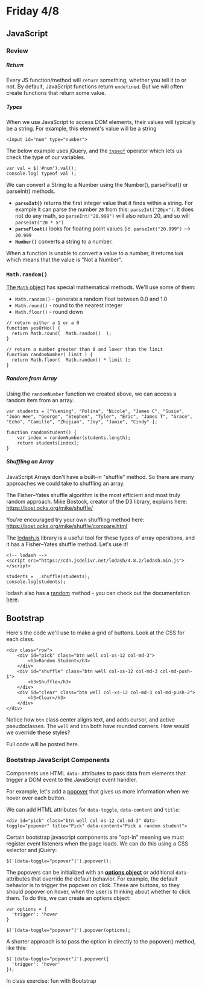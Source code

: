 # Friday 4/8

## JavaScript

### Review
##### Return
Every JS function/method will `return` something, whether you tell it to or not. By default, JavaScript functions return `undefined`. But we will often create functions that return some value.

##### Types
When we use JavaScript to access DOM elements, their values will typically be a string. For example, this element's value will be a string

```
<input id="num" type="number">
```

The below example uses jQuery, and the [`typeof`](https://developer.mozilla.org/en-US/docs/Web/JavaScript/Reference/Operators/typeof) operator which lets us check the type of our variables.

```
var val = $('#num').val();
console.log( typeof val );
```

We can convert a String to a Number using the Number(), parseFloat() or parseInt() methods.
- **`parseInt()`** returns the first integer value that it finds within a string. For example it can parse the number `20` from this: `parseInt("20px")`. It does not do any math, so `parseInt("20.999")` will also return 20, and so will `parseInt("20 * 5")`
- **`parseFloat()`** looks for floating point values (ie. `parseInt("20.999")` --> `20.999`
- **`Number()`** converts a string to a number.

When a function is unable to convert a value to a number, it returns `NaN` which means that the value is "Not a Number".

### `Math.random()`
[The `Math` object](http://www.w3schools.com/js/js_math.asp) has special mathematical methods. We'll use some of them:
- `Math.random()` - generate a random float between 0.0 and 1.0
- `Math.round()` - round to the nearest integer
- `Math.floor()` - round down

```
// return either a 1 or a 0
function yesOrNo() {
  return Math.round(  Math.random()  );
}
```

```
// return a number greater than 0 and lower than the limit
function randomNumber( limit ) {
  return Math.floor(  Math.random() * limit );
}
```

##### Random from Array
Using the `randomNumber` function we created above, we can access a random item from an array.

```
var students = ["Yuening", "Polina", "Nicole", "James C", "Susie", "Joon Hee", "George", "Stephen", "Tyler", "Eric", "James T", "Grace", "Echo", "Camille", "Zhijian", "Joy", "Jamie", "Cindy" ];

function randomStudent() {
    var index = randomNumber(students.length);
	return students[index];
}
```

##### Shuffling an Array
JavaScript Arrays don't have a built-in "shuffle" method. So there are many approaches we could take to shuffling an array.

The Fisher–Yates shuffle algorithm is the most efficient and most truly random approach. Mike Bostock, creator of the D3 library, explains here: https://bost.ocks.org/mike/shuffle/

You're encouraged try your own shuffling method here: https://bost.ocks.org/mike/shuffle/compare.html

The [lodash.js](https://lodash.com/) library is a useful tool for these types of array operations, and it has a Fisher–Yates shuffle method. Let's use it!

```
<!-- lodash -->
<script src="https://cdn.jsdelivr.net/lodash/4.8.2/lodash.min.js"></script>

```

```
students = _.shuffle(students);
console.log(students);
```

lodash also has a [random](https://lodash.com/docs#random) method - you can check out the documentation [here](lodash.com). 

## Bootstrap

Here's the code we'll use to make a grid of buttons. Look at the CSS for each class.

```
<div class="row">
    <div id="pick" class="btn well col-xs-12 col-md-3">
        <h3>Random Student</h3>
    </div>
    <div id="shuffle" class="btn well col-xs-12 col-md-3 col-md-push-1">
        <h3>Shuffle</h3>
    </div>
    <div id="clear" class="btn well col-xs-12 col-md-3 col-md-push-2">
        <h3>Clear</h3>
    </div>
</div>
```

Notice how `btn` class center aligns text, and adds cursor, and active pseudoclasses. The `well` and `btn` both have rounded corners. How would we override these styles?

Full code will be posted here.

### Bootstrap JavaScript Components
Components use HTML `data-` attributes to pass data from elements that trigger a DOM event to the JavaScript event handler.

For example, let's add a [popover](http://getbootstrap.com/javascript/#popovers) that gives us more information when we hover over each button.

We can add HTML attributes for ```data-toggle```, ```data-content``` and `title`:
```
<div id="pick" class="btn well col-xs-12 col-md-3" data-toggle="popover" title="Pick" data-content="Pick a random student">       
 ```
 
 Certain bootstrap javascript components are "opt-in" meaning we must register event listeners when the page loads. We can do this using a CSS selector and jQuery:
```
$('[data-toggle="popover"]').popover();
```

The popovers can be initialized with an **[options object](http://getbootstrap.com/javascript/#popovers-options )** or additional `data-` attributes that override the default behavior. For example, the default behavior is to trigger the popover on click. These are buttons, so they should popover on hover, when the user is thinking about whether to click them. To do this, we can create an options object:

```
var options = {
  'trigger': 'hover
}

$('[data-toggle="popover"]').popover(options);

```

A shorter approach is to pass the option in directly to the popover() method, like this:

```
$('[data-toggle="popover"]').popover({
  'trigger': 'hover'
});
```

In class exercise: fun with Bootstrap